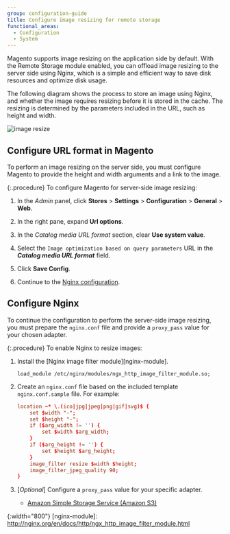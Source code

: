 ```yaml
---
group: configuration-guide
title: Configure image resizing for remote storage
functional_areas:
  - Configuration
  - System
---
```


Magento supports image resizing on the application side by default. With the Remote Storage module enabled, you can offload image resizing to the server side using Nginx, which is a simple and efficient way to save disk resources and optimize disk usage.

The following diagram shows the process to store an image using Nginx, and whether the image requires resizing before it is stored in the cache. The resizing is determined by the parameters included in the URL, such as height and width.

![image resize]

## Configure URL format in Magento

To perform an image resizing on the server side, you must configure Magento to provide the height and width arguments and a link to the image.

{:.procedure}
To configure Magento for server-side image resizing:

1. In the _Admin_ panel, click **Stores** > **Settings** > **Configuration** > **General** > **Web**.

1. In the right pane, expand **Url options**.

1. In the _Catalog media URL format_ section, clear **Use system value**.

1. Select the `Image optimization based on query parameters` URL in the **_Catalog media URL format_** field.

1. Click **Save Config**.

1. Continue to the [Nginx configuration](#configure-nginx).

## Configure Nginx

To continue the configuration to perform the server-side image resizing, you must prepare the `nginx.conf` file and provide a `proxy_pass` value for your chosen adapter.

{:.procedure}
To enable Nginx to resize images:

1. Install the [Nginx image filter module][nginx-module].

   ```shell
   load_module /etc/nginx/modules/ngx_http_image_filter_module.so;
   ```

1. Create an `nginx.conf` file based on the included template `nginx.conf.sample` file. For example:

   ```conf
   location ~* \.(ico|jpg|jpeg|png|gif|svg)$ {
       set $width "-";
       set $height "-";
       if ($arg_width != '') {
           set $width $arg_width;
       }
       if ($arg_height != '') {
           set $height $arg_height;
       }
       image_filter resize $width $height;
       image_filter_jpeg_quality 90;
   }
   ```

1. [_Optional_] Configure a `proxy_pass` value for your specific adapter.

   -  [Amazon Simple Storage Service (Amazon S3)][AWS S3]

<!-- link definitions -->

[AWS S3]: {{page.baseurl}}/config-guide/remote-storage/config-remote-storage-aws-s3.html
[image resize]: {{site.baseurl}}/common/images/config-remote-storage-nginx-image-resize.png
{:width="800"}
[nginx-module]: http://nginx.org/en/docs/http/ngx_http_image_filter_module.html